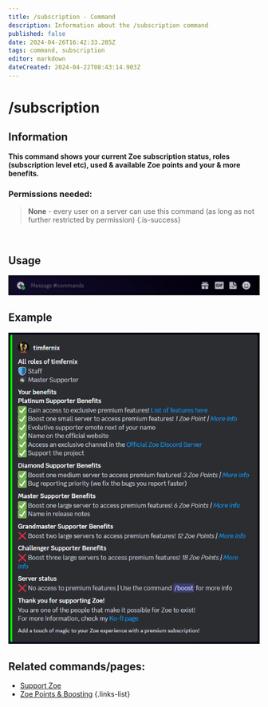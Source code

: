 ```yaml
---
title: /subscription - Command
description: Information about the /subscription command
published: false
date: 2024-04-26T16:42:33.285Z
tags: command, subscription
editor: markdown
dateCreated: 2024-04-22T08:43:14.903Z
---
```


# /subscription
## Information
**This command shows your current Zoe subscription status, roles (subscription level etc), used & available Zoe points and your & more benefits.**
<br>

### Permissions needed:
>**None** - every user on a server can use this command (as long as not further restricted by permission) {.is-success}

<br>

## Usage
![](/en_/en_subscription_command.gif)
<br>
 
## Example
![](/en_/en_subscription.png)
<br>
 
## Related commands/pages:
-   [Support Zoe](/en/support)
-   [Zoe Points & Boosting](/en/Zoe-Points-And-Boosting)
{.links-list}
